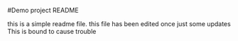 #Demo project README

this is a simple readme file. this file has been edited once
just some updates
This is bound to cause trouble
